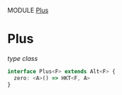 MODULE [Plus](https://github.com/gcanti/fp-ts/blob/master/src/Plus.ts)

# Plus

_type class_

```ts
interface Plus<F> extends Alt<F> {
  zero: <A>() => HKT<F, A>
}
```
